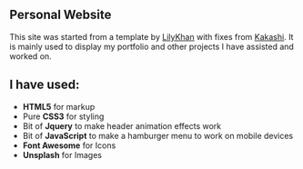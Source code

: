  ## Personal Website

This site was started from a template by [LilyKhan](https://repl.it/@lilykhan) with fixes from [Kakashi](https://repl.it/@apoorvsingal). It is mainly used to display my portfolio and other projects I have assisted and worked on.

## I have used:
+ **HTML5** for markup
+ Pure **CSS3** for styling 
+ Bit of **Jquery** to make header animation effects work
+ Bit of **JavaScript** to make a hamburger menu to work on mobile devices 
+ **Font Awesome** for Icons 
+ **Unsplash** for Images 